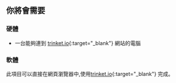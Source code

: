## 你將會需要

### 硬體

+ 一台能夠連到 [trinket.io](https://trinket.io){:target="_blank"} 網站的電腦

### 軟體

此項目可以直接在網頁瀏覽器中,使用[trinket.io](https://trinket.io){:target="_blank"} 完成。